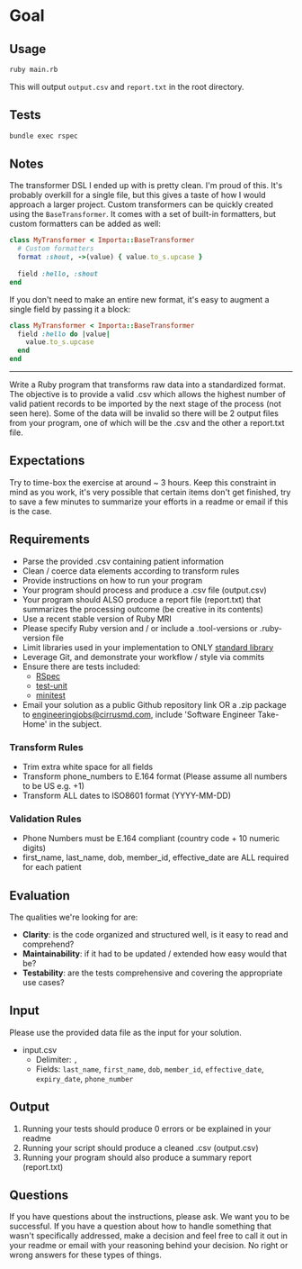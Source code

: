 # Goal

## Usage

```bash
ruby main.rb
```

This will output `output.csv` and `report.txt` in the root directory.

## Tests

```bash
bundle exec rspec
```

## Notes

The transformer DSL I ended up with is pretty clean. I'm proud of this. It's probably overkill for a single file, but this gives a taste of how I would approach a larger project. Custom transformers can be quickly created using the `BaseTransformer`. It comes with a set of built-in formatters, but custom formatters can be added as well:

```ruby
class MyTransformer < Importa::BaseTransformer
  # Custom formatters
  format :shout, ->(value) { value.to_s.upcase }
  
  field :hello, :shout
end
```

If you don't need to make an entire new format, it's easy to augment a single field by passing it a block:

```ruby
class MyTransformer < Importa::BaseTransformer
  field :hello do |value|
    value.to_s.upcase
  end
end
```

---

Write a Ruby program that transforms raw data into a standardized format. The objective is to provide a valid .csv which allows the highest number of valid patient records
to be imported by the next stage of the process (not seen here). Some of the data will be invalid so there will be 2 output
files from your program, one of which will be the .csv and the other a report.txt file.

## Expectations

Try to time-box the exercise at around ~ 3 hours.
Keep this constraint in mind as you work, it's very possible that certain items don't get finished, try
to save a few minutes to summarize your efforts in a readme or email if this is the case.

## Requirements

- Parse the provided .csv containing patient information
- Clean / coerce data elements according to transform rules
- Provide instructions on how to run your program
- Your program should process and produce a .csv file (output.csv)
- Your program should ALSO produce a report file (report.txt) that summarizes the processing outcome (be creative in its contents)
- Use a recent stable version of Ruby MRI
- Please specify Ruby version and / or include a .tool-versions or .ruby-version file
- Limit libraries used in your implementation to ONLY [standard library](http://www.ruby-doc.org/stdlib/)
- Leverage Git, and demonstrate your workflow / style via commits
- Ensure there are tests included:
  - [RSpec](https://github.com/rspec/rspec)
  - [test-unit](https://github.com/test-unit/test-unit)
  - [minitest](https://github.com/seattlerb/minitest)
- Email your solution as a public Github repository link OR a .zip package to engineeringjobs@cirrusmd.com, include 'Software Engineer Take-Home' in the subject.

### Transform Rules

- Trim extra white space for all fields
- Transform phone_numbers to E.164 format (Please assume all numbers to be US e.g. +1)
- Transform ALL dates to ISO8601 format (YYYY-MM-DD)

### Validation Rules

- Phone Numbers must be E.164 compliant (country code + 10 numeric digits)
- first_name, last_name, dob, member_id, effective_date are ALL required for each patient

## Evaluation

The qualities we're looking for are:

- **Clarity**: is the code organized and structured well, is it easy to read and comprehend?
- **Maintainability**: if it had to be updated / extended how easy would that be?
- **Testability**: are the tests comprehensive and covering the appropriate use cases?

## Input

Please use the provided data file as the input for your solution.

- input.csv
  - Delimiter: `,`
  - Fields: `last_name`, `first_name`, `dob`, `member_id`, `effective_date`, `expiry_date`, `phone_number`

## Output

1. Running your tests should produce 0 errors or be explained in your readme
2. Running your script should produce a cleaned .csv (output.csv)
3. Running your program should also produce a summary report (report.txt)

## Questions

If you have questions about the instructions, please ask. We want you to be successful. If you have a question about how
to handle something that wasn't specifically addressed, make a decision and feel free to call it out in your
readme or email with your reasoning behind your decision. No right or wrong answers for these types of things.
